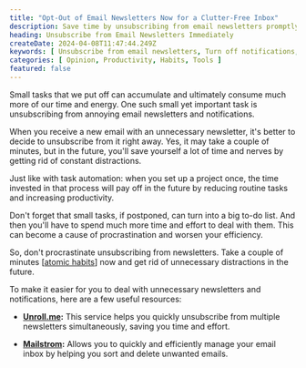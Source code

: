 ```yaml
---
title: "Opt-Out of Email Newsletters Now for a Clutter-Free Inbox"
description: Save time by unsubscribing from email newsletters promptly
heading: Unsubscribe from Email Newsletters Immediately
createDate: 2024-04-08T11:47:44.249Z
keywords: [ Unsubscribe from email newsletters, Turn off notifications, Email management tips, Notification management, Email overload, Focus improvement ]
categories: [ Opinion, Productivity, Habits, Tools ]
featured: false
---
```


Small tasks that we put off can accumulate and ultimately consume much more of our time and energy. One such small yet important task is unsubscribing from annoying email newsletters and notifications.

When you receive a new email with an unnecessary newsletter, it's better to decide to unsubscribe from it right away. Yes, it may take a couple of minutes, but in the future, you'll save yourself a lot of time and nerves by getting rid of constant distractions.

Just like with task automation: when you set up a project once, the time invested in that process will pay off in the future by reducing routine tasks and increasing productivity.

Don't forget that small tasks, if postponed, can turn into a big to-do list. And then you'll have to spend much more time and effort to deal with them. This can become a cause of procrastination and worsen your efficiency.

So, don't procrastinate unsubscribing from newsletters. Take a couple of minutes [[atomic habits](https://jamesclear.com/atomic-habits)] now and get rid of unnecessary distractions in the future.

To make it easier for you to deal with unnecessary newsletters and notifications, here are a few useful resources:

- **[Unroll.me](https://unroll.me/):** This service helps you quickly unsubscribe from multiple newsletters simultaneously, saving you time and effort.

- **[Mailstrom](https://mailstrom.co/):** Allows you to quickly and efficiently manage your email inbox by helping you sort and delete unwanted emails.

